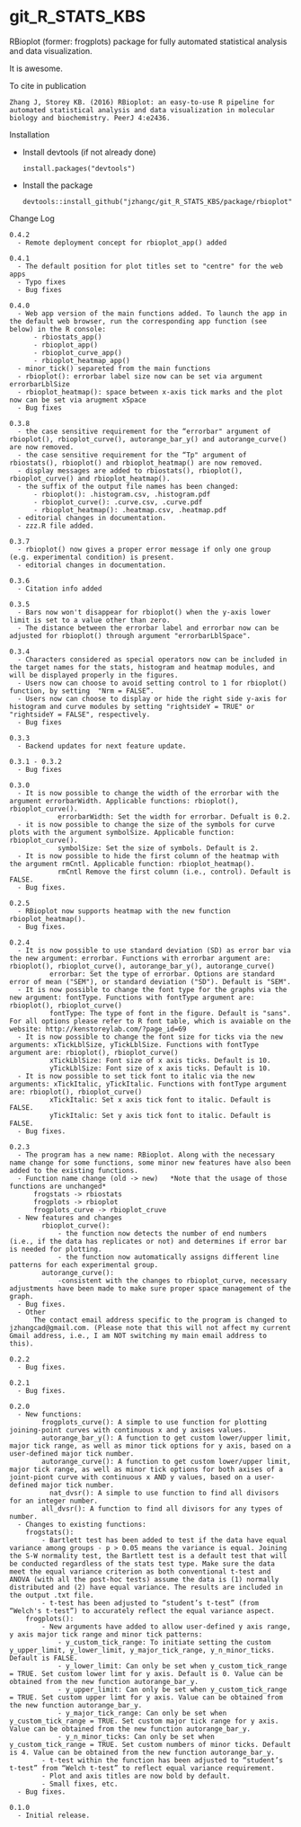 # git_R_STATS_KBS
RBioplot (former: frogplots) package for fully automated statistical analysis and data visualization.

It is awesome.

To cite in publication
  
    Zhang J, Storey KB. (2016) RBioplot: an easy-to-use R pipeline for automated statistical analysis and data visualization in molecular biology and biochemistry. PeerJ 4:e2436.


Installation

  - Install devtools (if not already done)
  
        install.packages("devtools")
    
  - Install the package
  
        devtools::install_github("jzhangc/git_R_STATS_KBS/package/rbioplot")   


Change Log

    0.4.2
      - Remote deployment concept for rbioplot_app() added

    0.4.1
      - The default position for plot titles set to "centre" for the web apps
      - Typo fixes
      - Bug fixes

    0.4.0
      - Web app version of the main functions added. To launch the app in the default web browser, run the corresponding app function (see below) in the R console:
          - rbiostats_app()
          - rbioplot_app()
          - rbioplot_curve_app()
          - rbioplot_heatmap_app()
      - minor_tick() separeted from the main functions
      - rbioplot(): errorbar label size now can be set via argument errorbarLblSize
      - rbioplot_heatmap(): space between x-axis tick marks and the plot now can be set via arugment xSpace
      - Bug fixes
      
    0.3.8
      - the case sensitive requirement for the “errorbar" argument of rbioplot(), rbioplot_curve(), autorange_bar_y() and autorange_curve() are now removed.
      - the case sensitive requirement for the “Tp" argument of rbiostats(), rbioplot() and rbioplot_heatmap() are now removed.
      - display messages are added to rbiostats(), rbioplot(), rbioplot_curve() and rbioplot_heatmap().
      - the suffix of the output file names has been changed:
          - rbioplot(): .histogram.csv, .histogram.pdf
          - rbioplot_curve(): .curve.csv, .curve.pdf
          - rbioplot_heatmap(): .heatmap.csv, .heatmap.pdf
      - editorial changes in documentation.   
      - zzz.R file added.

    0.3.7
      - rbioplot() now gives a proper error message if only one group (e.g. experimental condition) is present.
      - editorial changes in documentation.

    0.3.6
      - Citation info added

    0.3.5
      - Bars now won't disappear for rbioplot() when the y-axis lower limit is set to a value other than zero.
      - The distance between the errorbar label and errorbar now can be adjusted for rbioplot() through argument "errorbarLblSpace".

    0.3.4
      - Characters considered as special operators now can be included in the target names for the stats, histogram and heatmap modules, and will be displayed properly in the figures.
      - Users now can choose to avoid setting control to 1 for rbioplot() function, by setting  "Nrm = FALSE”.
      - Users now can choose to display or hide the right side y-axis for histogram and curve modules by setting "rightsideY = TRUE" or "rightsideY = FALSE", respectively.
      - Bug fixes
    
    0.3.3
      - Backend updates for next feature update.

    0.3.1 - 0.3.2
      - Bug fixes

    0.3.0
      - It is now possible to change the width of the errorbar with the argument errorbarWidth. Applicable functions: rbioplot(), rbioplot_curve().
		        errorbarWidth: Set the width for errorbar. Defualt is 0.2.
      - it is now possible to change the size of the symbols for curve plots with the argument symbolSize. Applicable function: rbioplot_curve().
		        symbolSize: Set the size of symbols. Default is 2.
      - It is now possible to hide the first column of the heatmap with the argument rmCntl. Applicable function: rbioplot_heatmap().
		        rmCntl Remove the first column (i.e., control). Default is FALSE.
      - Bug fixes.

    0.2.5
      - RBioplot now supports heatmap with the new function rbioplot_heatmap().
      - Bug fixes.

    0.2.4
      - It is now possible to use standard deviation (SD) as error bar via the new argument: errorbar. Functions with errorbar argument are: rbioplot(), rbioplot_curve(), autorange_bar_y(), autorange_curve()
		      errorbar: Set the type of errorbar. Options are standard error of mean ("SEM"), or standard deviation ("SD"). Default is "SEM".
      - It is now possible to change the font type for the graphs via the new argument: fontType. Functions with fontType argument are: rbioplot(), rbioplot_curve()
	  	      fontType: The type of font in the figure. Default is "sans". For all options please refer to R font table, which is avaiable on the website: http://kenstoreylab.com/?page_id=69
      - It is now possible to change the font size for ticks via the new arguments: xTickLblSize, yTickLblSize. Functions with fontType argument are: rbioplot(), rbioplot_curve()
		      xTickLblSize: Font size of x axis ticks. Default is 10.
		      yTickLblSize: Font size of x axis ticks. Default is 10.
      - It is now possible to set tick font to italic via the new arguments: xTickItalic, yTickItalic. Functions with fontType argument are: rbioplot(), rbioplot_curve()
		      xTickItalic: Set x axis tick font to italic. Default is FALSE.
		      yTickItalic: Set y axis tick font to italic. Default is FALSE.
      - Bug fixes.

    0.2.3
      - The program has a new name: RBioplot. Along with the necessary name change for some functions, some minor new features have also been added to the existing functions. 
      - Function name change (old -> new)	*Note that the usage of those functions are unchanged*
  		  frogstats -> rbiostats
  		  frogplots -> rbioplot
  		  frogplots_curve -> rbioplot_cruve
      - New features and changes
  		    rbioplot_curve(): 
  			    - the function now detects the number of end numbers (i.e., if the data has replicates or not) and determines if error bar is needed for plotting.
  			    - the function now automatically assigns different line patterns for each experimental group. 
  		    autorange_curve():
  			    -consistent with the changes to rbioplot_curve, necessary adjustments have been made to make sure proper space management of the graph.
      - Bug fixes.
      - Other
          The contact email address specific to the program is changed to jzhangcad@gmail.com. (Please note that this will not affect my current Gmail address, i.e., I am NOT switching my main email address to this).

    0.2.2
      - Bug fixes.

    0.2.1
      - Bug fixes.

    0.2.0
      - New functions:
  		    frogplots_curve(): A simple to use function for plotting joining-point curves with continuous x and y axises values.
  		    autorange_bar_y(): A function to get custom lower/upper limit, major tick range, as well as minor tick options for y axis, based on a user-defined major tick number.
  		    autorange_curve(): A function to get custom lower/upper limit, major tick range, as well as minor tick options for both axises of a joint-piont curve with continuous x AND y values, based on a user-defined major tick number.
    		  nat_dvsr(): A simple to use function to find all divisors for an integer number.
  		    all_dvsr(): A function to find all divisors for any types of number.
      - Changes to existing functions:
  	    frogstats(): 
  		    - Bartlett test has been added to test if the data have equal variance among groups - p > 0.05 means the variance is equal. Joining the S-W normality test, the Bartlett test is a default test that will be conducted regardless of the stats test type. Make sure the data meet the equal variance criterion as both conventional t-test and ANOVA (with all the post-hoc tests) assume the data is (1) normally distributed and (2) have equal variance. The results are included in the output .txt file.
  		    - t-test has been adjusted to “student’s t-test” (from “Welch's t-test”) to accurately reflect the equal variance aspect.
  	    frogplots():
      		- New arguments have added to allow user-defined y axis range, y axis major tick range and minor tick patterns:
      			- y_custom_tick_range: To initiate setting the custom y_upper_limit, y_lower_limit, y_major_tick_range, y_n_minor_ticks. Default is FALSE.
      			- y_lower_limit: Can only be set when y_custom_tick_range = TRUE. Set custom lower limt for y axis. Default is 0. Value can be obtained from the new function autorange_bar_y.
      			- y_upper_limit: Can only be set when y_custom_tick_range = TRUE. Set custom upper limt for y axis. Value can be obtained from the new function autorange_bar_y.
      			- y_major_tick_range: Can only be set when y_custom_tick_range = TRUE. Set custom major tick range for y axis. Value can be obtained from the new function autorange_bar_y.
      			- y_n_minor_ticks: Can only be set when y_custom_tick_range = TRUE. Set custom numbers of minor ticks. Default is 4. Value can be obtained from the new function autorange_bar_y.
      		- t-test within the function has been adjusted to “student’s t-test” from “Welch t-test” to reflect equal variance requirement.
      		- Plot and axis titles are now bold by default. 
      		- Small fixes, etc.
      - Bug fixes.

    0.1.0
      - Initial release.
